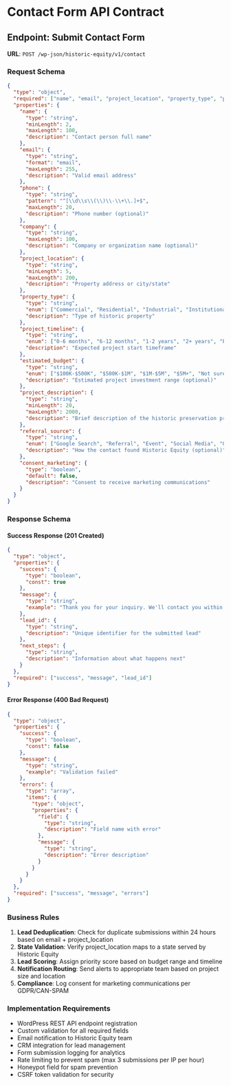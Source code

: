 # Contact Form API Contract

## Endpoint: Submit Contact Form

**URL**: `POST /wp-json/historic-equity/v1/contact`

### Request Schema

```json
{
  "type": "object",
  "required": ["name", "email", "project_location", "property_type", "project_description"],
  "properties": {
    "name": {
      "type": "string",
      "minLength": 2,
      "maxLength": 100,
      "description": "Contact person full name"
    },
    "email": {
      "type": "string",
      "format": "email",
      "maxLength": 255,
      "description": "Valid email address"
    },
    "phone": {
      "type": "string",
      "pattern": "^[\\d\\s\\(\\)\\-\\+\\.]+$",
      "maxLength": 20,
      "description": "Phone number (optional)"
    },
    "company": {
      "type": "string",
      "maxLength": 100,
      "description": "Company or organization name (optional)"
    },
    "project_location": {
      "type": "string",
      "minLength": 5,
      "maxLength": 200,
      "description": "Property address or city/state"
    },
    "property_type": {
      "type": "string",
      "enum": ["Commercial", "Residential", "Industrial", "Institutional", "Mixed-Use"],
      "description": "Type of historic property"
    },
    "project_timeline": {
      "type": "string",
      "enum": ["0-6 months", "6-12 months", "1-2 years", "2+ years", "Planning phase"],
      "description": "Expected project start timeframe"
    },
    "estimated_budget": {
      "type": "string",
      "enum": ["$100K-$500K", "$500K-$1M", "$1M-$5M", "$5M+", "Not sure"],
      "description": "Estimated project investment range (optional)"
    },
    "project_description": {
      "type": "string",
      "minLength": 20,
      "maxLength": 2000,
      "description": "Brief description of the historic preservation project"
    },
    "referral_source": {
      "type": "string",
      "enum": ["Google Search", "Referral", "Event", "Social Media", "Other"],
      "description": "How the contact found Historic Equity (optional)"
    },
    "consent_marketing": {
      "type": "boolean",
      "default": false,
      "description": "Consent to receive marketing communications"
    }
  }
}
```

### Response Schema

#### Success Response (201 Created)
```json
{
  "type": "object",
  "properties": {
    "success": {
      "type": "boolean",
      "const": true
    },
    "message": {
      "type": "string",
      "example": "Thank you for your inquiry. We'll contact you within 24 hours."
    },
    "lead_id": {
      "type": "string",
      "description": "Unique identifier for the submitted lead"
    },
    "next_steps": {
      "type": "string",
      "description": "Information about what happens next"
    }
  },
  "required": ["success", "message", "lead_id"]
}
```

#### Error Response (400 Bad Request)
```json
{
  "type": "object",
  "properties": {
    "success": {
      "type": "boolean",
      "const": false
    },
    "message": {
      "type": "string",
      "example": "Validation failed"
    },
    "errors": {
      "type": "array",
      "items": {
        "type": "object",
        "properties": {
          "field": {
            "type": "string",
            "description": "Field name with error"
          },
          "message": {
            "type": "string",
            "description": "Error description"
          }
        }
      }
    }
  },
  "required": ["success", "message", "errors"]
}
```

### Business Rules

1. **Lead Deduplication**: Check for duplicate submissions within 24 hours based on email + project_location
2. **State Validation**: Verify project_location maps to a state served by Historic Equity
3. **Lead Scoring**: Assign priority score based on budget range and timeline
4. **Notification Routing**: Send alerts to appropriate team based on project size and location
5. **Compliance**: Log consent for marketing communications per GDPR/CAN-SPAM

### Implementation Requirements

- WordPress REST API endpoint registration
- Custom validation for all required fields
- Email notification to Historic Equity team
- CRM integration for lead management
- Form submission logging for analytics
- Rate limiting to prevent spam (max 3 submissions per IP per hour)
- Honeypot field for spam prevention
- CSRF token validation for security